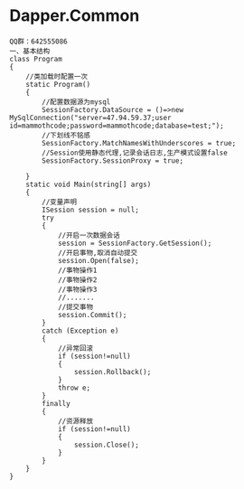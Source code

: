 # Dapper.Common


    QQ群：642555086
    一、基本结构
    class Program
    {
        //类加载时配置一次
        static Program()
        {
            //配置数据源为mysql
            SessionFactory.DataSource = ()=>new MySqlConnection("server=47.94.59.37;user id=mammothcode;password=mammothcode;database=test;");
            //下划线不铭感
            SessionFactory.MatchNamesWithUnderscores = true;
            //Session使用静态代理,记录会话日志,生产模式设置false
            SessionFactory.SessionProxy = true;

        }
        static void Main(string[] args)
        {
            //变量声明
            ISession session = null;
            try
            {
                //开启一次数据会话
                session = SessionFactory.GetSession();
                //开启事物,取消自动提交
                session.Open(false);
                //事物操作1
                //事物操作2
                //事物操作3
                //.......
                //提交事物
                session.Commit();
            }
            catch (Exception e)
            {
                //异常回滚
                if (session!=null)
                {
                    session.Rollback();
                }
                throw e;
            }
            finally
            {
                //资源释放
                if (session!=null)
                {
                    session.Close();
                }
            }
        }
    }
